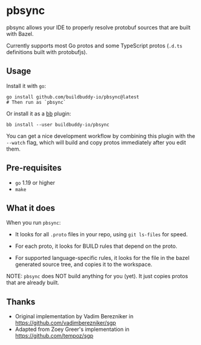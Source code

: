 # pbsync

pbsync allows your IDE to properly resolve protobuf sources that are
built with Bazel.

Currently supports most Go protos and some TypeScript protos (`.d.ts`
definitions built with protobufjs).

## Usage

Install it with `go`:

```shell
go install github.com/buildbuddy-io/pbsync@latest
# Then run as `pbsync`
```

Or install it as a [bb](https://buildbuddy.io/cli/) plugin:

```shell
bb install --user buildbuddy-io/pbsync
```

You can get a nice development workflow by combining this plugin with the
`--watch` flag, which will build and copy protos immediately after you
edit them.

## Pre-requisites

- `go` 1.19 or higher
- `make`

## What it does

When you run `pbsync`:

- It looks for all `.proto` files in your repo, using `git ls-files`
  for speed.

- For each proto, it looks for BUILD rules that depend on the proto.

- For supported language-specific rules, it looks for the file in
  the bazel generated source tree, and copies it to the workspace.

NOTE: `pbsync` does NOT build anything for you (yet). It just
copies protos that are already built.

## Thanks

- Original implementation by Vadim Berezniker in https://github.com/vadimberezniker/sgp
- Adapted from Zoey Greer's implementation in https://github.com/tempoz/sgp
